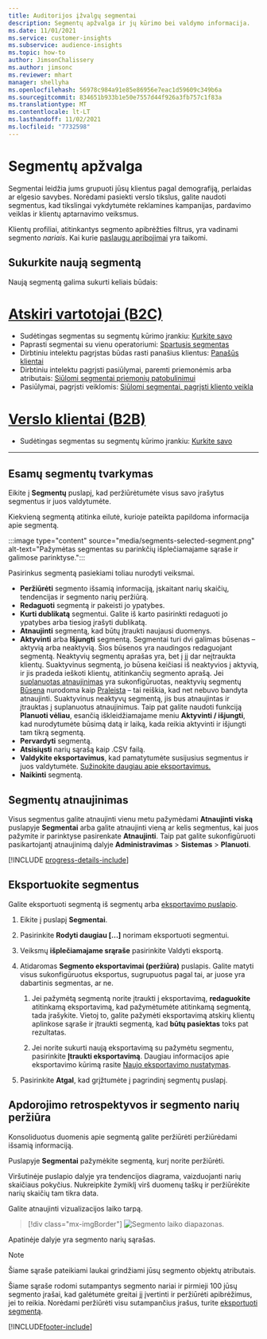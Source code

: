 ```yaml
---
title: Auditorijos įžvalgų segmentai
description: Segmentų apžvalga ir jų kūrimo bei valdymo informacija.
ms.date: 11/01/2021
ms.service: customer-insights
ms.subservice: audience-insights
ms.topic: how-to
author: JimsonChalissery
ms.author: jimsonc
ms.reviewer: mhart
manager: shellyha
ms.openlocfilehash: 56978c984a91e85e86956e7eac1d59609c349b6a
ms.sourcegitcommit: 834651b933b1e50e7557d44f926a3fb757c1f83a
ms.translationtype: MT
ms.contentlocale: lt-LT
ms.lasthandoff: 11/02/2021
ms.locfileid: "7732598"
---
```

# <a name="segments-overview"></a>Segmentų apžvalga

Segmentai leidžia jums grupuoti jūsų klientus pagal demografiją, perlaidas ar elgesio savybes. Norėdami pasiekti verslo tikslus, galite naudoti segmentus, kad tikslingai vykdytumėte reklamines kampanijas, pardavimo veiklas ir klientų aptarnavimo veiksmus.

Klientų profiliai, atitinkantys segmento apibrėžties filtrus, yra vadinami segmento *nariais*. Kai kurie [paslaugų apribojimai](service-limits.md) yra taikomi.

## <a name="create-a-new-segment"></a>Sukurkite naują segmentą

Naują segmentą galima sukurti keliais būdais: 

# <a name="individual-consumers-b-to-c"></a>[Atskiri vartotojai (B2C)](#tab/b2c)

- Sudėtingas segmentas su segmentų kūrimo įrankiu: [Kurkite savo](segment-builder.md#create-a-new-segment) 
- Paprasti segmentai su vienu operatoriumi: [Spartusis segmentas](segment-builder.md#quick-segments) 
- Dirbtiniu intelektu pagrįstas būdas rasti panašius klientus: [Panašūs klientai](find-similar-customer-segments.md) 
- Dirbtiniu intelektu pagrįsti pasiūlymai, paremti priemonėmis arba atributais: [Siūlomi segmentai priemonių patobulinimui](suggested-segments.md) 
- Pasiūlymai, pagrįsti veiklomis: [Siūlomi segmentai, pagrįsti kliento veikla](suggested-segments-activity.md) 

# <a name="business-accounts-b-to-b"></a>[Verslo klientai (B2B)](#tab/b2b)

- Sudėtingas segmentas su segmentų kūrimo įrankiu: [Kurkite savo](segment-builder.md#create-a-new-segment)

---

## <a name="manage-existing-segments"></a>Esamų segmentų tvarkymas

Eikite į **Segmentų** puslapį, kad peržiūrėtumėte visus savo įrašytus segmentus ir juos valdytumėte.

Kiekvieną segmentą atitinka eilutė, kurioje pateikta papildoma informacija apie segmentą.

:::image type="content" source="media/segments-selected-segment.png" alt-text="Pažymėtas segmentas su parinkčių išplečiamajame sąraše ir galimose parinktyse.":::

Pasirinkus segmentą pasiekiami toliau nurodyti veiksmai.

- **Peržiūrėti** segmento išsamią informaciją, įskaitant narių skaičių, tendencijas ir segmento narių peržiūrą.
- **Redaguoti** segmentą ir pakeisti jo ypatybes.
- **Kurti dublikatą** segmentui. Galite iš karto pasirinkti redaguoti jo ypatybes arba tiesiog įrašyti dublikatą.
- **Atnaujinti** segmentą, kad būtų įtraukti naujausi duomenys.
- **Aktyvinti** arba **Išjungti** segmentą. Segmentai turi dvi galimas būsenas – aktyvią arba neaktyvią. Šios būsenos yra naudingos redaguojant segmentą. Neaktyvių segmentų aprašas yra, bet į jį dar neįtraukta klientų. Suaktyvinus segmentą, jo būsena keičiasi iš neaktyvios į aktyvią, ir jis pradeda ieškoti klientų, atitinkančių segmento aprašą. Jei [suplanuotas atnaujinimas](system.md#schedule-tab) yra sukonfigūruotas, neaktyvių segmentų [Būsena](system.md#schedule-tab) nurodoma kaip [Praleista](system.md#schedule-tab) – tai reiškia, kad net nebuvo bandyta atnaujinti. Suaktyvinus neaktyvų segmentą, jis bus atnaujintas ir įtrauktas į suplanuotus atnaujinimus.
  Taip pat galite naudoti funkciją **Planuoti vėliau**, esančią iškleidžiamajame meniu **Aktyvinti / išjungti**, kad nurodytumėte būsimą datą ir laiką, kada reikia aktyvinti ir išjungti tam tikrą segmentą.
- **Pervardyti** segmentą.
- **Atsisiųsti** narių sąrašą kaip .CSV failą.
- **Valdykite eksportavimus**, kad pamatytumėte susijusius segmentus ir juos valdytumėte. [Sužinokite daugiau apie eksportavimus.](export-destinations.md)
- **Naikinti** segmentą.

## <a name="refresh-segments"></a>Segmentų atnaujinimas

Visus segmentus galite atnaujinti vienu metu pažymėdami **Atnaujinti viską** puslapyje **Segmentai** arba galite atnaujinti vieną ar kelis segmentus, kai juos pažymite ir parinktyse pasirenkate **Atnaujinti**. Taip pat galite sukonfigūruoti pasikartojantį atnaujinimą dalyje **Administravimas** > **Sistemas** > **Planuoti**.

[!INCLUDE [progress-details-include](../includes/progress-details-pane.md)]

## <a name="export-segments"></a>Eksportuokite segmentus

Galite eksportuoti segmentą iš segmentų arba [eksportavimo puslapio](export-destinations.md). 

1. Eikite į puslapį **Segmentai**.

1. Pasirinkite **Rodyti daugiau [...]** norimam eksportuoti segmentui.

1. Veiksmų **išplečiamajame srąraše** pasirinkite Valdyti eksportą.

1. Atidaromas **Segmento eksportavimai (peržiūra)** puslapis. Galite matyti visus sukonfigūruotus eksportus, sugrupuotus pagal tai, ar juose yra dabartinis segmentas, ar ne.

   1. Jei pažymėtą segmentą norite įtraukti į eksportavimą, **redaguokite** atitinkamą eksportavimą, kad pažymėtumėte atitinkamą segmentą, tada įrašykite. Vietoj to, galite pažymėti eksportavimą atskirų klientų aplinkose sąraše ir įtraukti segmentą, kad **būtų pasiektas** toks pat rezultatas.

   1. Jei norite sukurti naują eksportavimą su pažymėtu segmentu, pasirinkite **Įtraukti eksportavimą**. Daugiau informacijos apie eksportavimo kūrimą rasite [Naujo eksportavimo nustatymas](export-destinations.md#set-up-a-new-export).

1. Pasirinkite **Atgal**, kad grįžtumėte į pagrindinį segmentų puslapį.

## <a name="view-processing-history-and-segment-members"></a>Apdorojimo retrospektyvos ir segmento narių peržiūra

Konsoliduotus duomenis apie segmentą galite peržiūrėti peržiūrėdami išsamią informaciją.

Puslapyje **Segmentai** pažymėkite segmentą, kurį norite peržiūrėti.

Viršutinėje puslapio dalyje yra tendencijos diagrama, vaizduojanti narių skaičiaus pokyčius. Nukreipkite žymiklį virš duomenų taškų ir peržiūrėkite narių skaičių tam tikra data.

Galite atnaujinti vizualizacijos laiko tarpą.

> [!div class="mx-imgBorder"]
> ![Segmento laiko diapazonas.](media/segment-time-range.png "Segmento laiko diapazonas")

Apatinėje dalyje yra segmento narių sąrašas.

> [!NOTE]
> Šiame sąraše pateikiami laukai grindžiami jūsų segmento objektų atributais.
>
>Šiame sąraše rodomi sutampantys segmento nariai ir pirmieji 100 jūsų segmento įrašai, kad galėtumėte greitai jį įvertinti ir peržiūrėti apibrėžimus, jei to reikia. Norėdami peržiūrėti visu sutampančius įrašus, turite [eksportuoti segmentą](export-destinations.md).


[!INCLUDE[footer-include](../includes/footer-banner.md)] 
